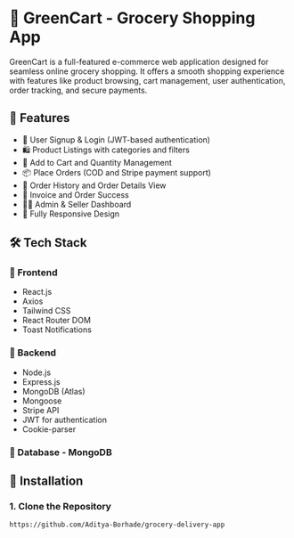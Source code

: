 # 🛒 GreenCart - Grocery Shopping App

GreenCart is a full-featured e-commerce web application designed for seamless online grocery shopping.
It offers a smooth shopping experience with features like product browsing, cart management, user authentication, order tracking, and secure payments.

## 🚀 Features

- 🧑 User Signup & Login (JWT-based authentication)
- 🛍️ Product Listings with categories and filters
- 🛒 Add to Cart and Quantity Management
- 📦 Place Orders (COD and Stripe payment support)
- 📜 Order History and Order Details View
- 🧾 Invoice and Order Success 
- 🧑‍💼 Admin & Seller Dashboard 
- 📱 Fully Responsive Design

## 🛠️ Tech Stack

### 🔹 Frontend
- React.js
- Axios
- Tailwind CSS
- React Router DOM
- Toast Notifications

### 🔹 Backend
- Node.js
- Express.js
- MongoDB (Atlas)
- Mongoose
- Stripe API
- JWT for authentication
- Cookie-parser

### 🔹 Database - MongoDB

## 🔧 Installation

### 1. Clone the Repository
```bash
https://github.com/Aditya-Borhade/grocery-delivery-app



